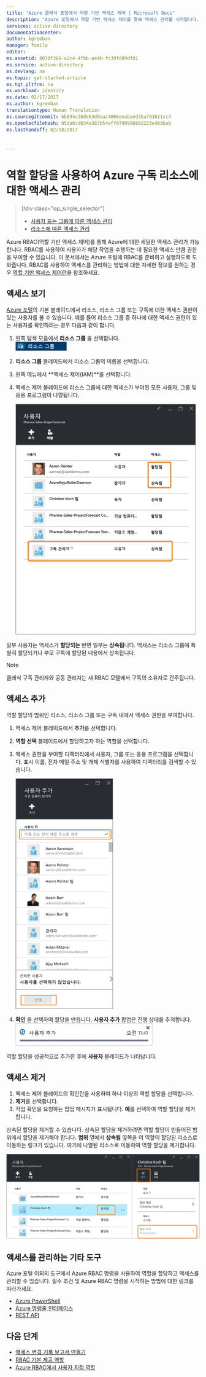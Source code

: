 ```yaml
---
title: "Azure 클래식 포털에서 역할 기반 액세스 제어 | Microsoft Docs"
description: "Azure 포털에서 역할 기반 액세스 제어를 통해 액세스 관리를 시작합니다. 리소스에 대한 사용 권한을 할당하기 위해 역할 할당을 사용합니다."
services: active-directory
documentationcenter: 
author: kgremban
manager: femila
editor: 
ms.assetid: 8078f366-a2c4-4fbb-a44b-fc39fd89df81
ms.service: active-directory
ms.devlang: na
ms.topic: get-started-article
ms.tgt_pltfrm: na
ms.workload: identity
ms.date: 02/17/2017
ms.author: kgremban
translationtype: Human Translation
ms.sourcegitcommit: bb894c38de63d0eac4066eeabaed7ba791021cc4
ms.openlocfilehash: 05da6cd034a387b54eff0790996662223e4b8bab
ms.lasthandoff: 02/18/2017


---
```

# <a name="use-role-assignments-to-manage-access-to-your-azure-subscription-resources"></a>역할 할당을 사용하여 Azure 구독 리소스에 대한 액세스 관리
> [!div class="op_single_selector"]
> * [사용자 또는 그룹에 따른 액세스 관리](role-based-access-control-manage-assignments.md)
> * [리소스에 따른 액세스 관리](role-based-access-control-configure.md)

Azure RBAC(역할 기반 액세스 제어)를 통해 Azure에 대한 세밀한 액세스 관리가 가능합니다. RBAC를 사용하여 사용자가 해당 작업을 수행하는 데 필요한 액세스 만큼 권한을 부여할 수 있습니다. 이 문서에서는 Azure 포털에 RBAC를 준비하고 실행하도록 도와줍니다. RBAC를 사용하여 액세스를 관리하는 방법에 대한 자세한 정보를 원하는 경우 [역할 기반 액세스 제어란](role-based-access-control-what-is.md)을 참조하세요.

## <a name="view-access"></a>액세스 보기
[Azure 포털](https://portal.azure.com)의 기본 블레이드에서 리소스, 리소스 그룹 또는 구독에 대한 액세스 권한이 있는 사용자를 볼 수 있습니다. 예를 들어 리소스 그룹 중 하나에 대한 액세스 권한이 있는 사용자를 확인하려는 경우 다음과 같이 합니다.

1. 왼쪽 탐색 모음에서 **리소스 그룹** 을 선택합니다.  
    ![리소스 그룹 - 아이콘](./media/role-based-access-control-configure/resourcegroups_icon.png)
2. **리소스 그룹** 블레이드에서 리소스 그룹의 이름을 선택합니다.
3. 왼쪽 메뉴에서 **액세스 제어(IAM)**를 선택합니다.  
4. 액세스 제어 블레이드에 리소스 그룹에 대한 액세스가 부여된 모든 사용자, 그룹 및 응용 프로그램이 나열됩니다.  
   
    ![사용자 블레이드 - 상속된 및 할당된 액세스 스크린샷](./media/role-based-access-control-configure/view-access.png)

일부 사용자는 액세스가 **할당되는** 반면 일부는 **상속됩**니다. 액세스는 리소스 그룹에 특별히 할당되거나 부모 구독에 할당된 내용에서 상속됩니다.

> [!NOTE]
> 클래식 구독 관리자와 공동 관리자는 새 RBAC 모델에서 구독의 소유자로 간주됩니다.

## <a name="add-access"></a>액세스 추가
역할 할당의 범위인 리소스, 리소스 그룹 또는 구독 내에서 액세스 권한을 부여합니다.

1. 액세스 제어 블레이드에서 **추가**를 선택합니다.  
2. **역할 선택** 블레이드에서 할당하고자 하는 역할을 선택합니다.
3. 액세스 권한을 부여할 디렉터리에서 사용자, 그룹 또는 응용 프로그램을 선택합니다. 표시 이름, 전자 메일 주소 및 개체 식별자를 사용하여 디렉터리를 검색할 수 있습니다.  
   
    ![사용자 추가 블레이드 - 검색 스크린샷](./media/role-based-access-control-configure/grant-access2.png)
4. **확인** 을 선택하여 할당을 만듭니다. **사용자 추가** 팝업은 진행 상태를 추적합니다.  
    ![사용자 진행률 표시줄 추가 - 스크린샷](./media/role-based-access-control-configure/addinguser_popup.png)

역할 할당을 성공적으로 추가한 후에 **사용자** 블레이드가 나타납니다.

## <a name="remove-access"></a>액세스 제거
1. 액세스 제어 블레이드의 확인란을 사용하여 하나 이상의 역할 할당을 선택합니다.
2. **제거**를 선택합니다.  
3. 작업 확인을 요청하는 팝업 메시지가 표시됩니다. **예**를 선택하여 역할 할당을 제거합니다.

상속된 할당을 제거할 수 있습니다. 상속된 할당을 제거하려면 역할 할당이 만들어진 범위에서 할당을 제거해야 합니다. **범위** 열에서 **상속됨** 옆쪽을 이 역할이 할당된 리소스로 이동하는 링크가 있습니다. 여기에 나열된 리소스로 이동하여 역할 할당을 제거합니다.

![사용자 블레이드 - 상속된 액세스는 제거 단추를 사용할 수 없도록 설정함 스크린샷](./media/role-based-access-control-configure/remove-access2.png)

## <a name="other-tools-to-manage-access"></a>액세스를 관리하는 기타 도구
Azure 포털 이외의 도구에서 Azure RBAC 명령을 사용하여 역할을 할당하고 액세스를 관리할 수 있습니다.  필수 조건 및 Azure RBAC 명령을 시작하는 방법에 대한 링크를 따라가세요.

* [Azure PowerShell](role-based-access-control-manage-access-powershell.md)
* [Azure 명령줄 인터페이스](role-based-access-control-manage-access-azure-cli.md)
* [REST API](role-based-access-control-manage-access-rest.md)

## <a name="next-steps"></a>다음 단계
* [액세스 변경 기록 보고서 만들기](role-based-access-control-access-change-history-report.md)
* [RBAC 기본 제공 역할](role-based-access-built-in-roles.md)
* [Azure RBAC에서 사용자 지정 역할](role-based-access-control-custom-roles.md)


